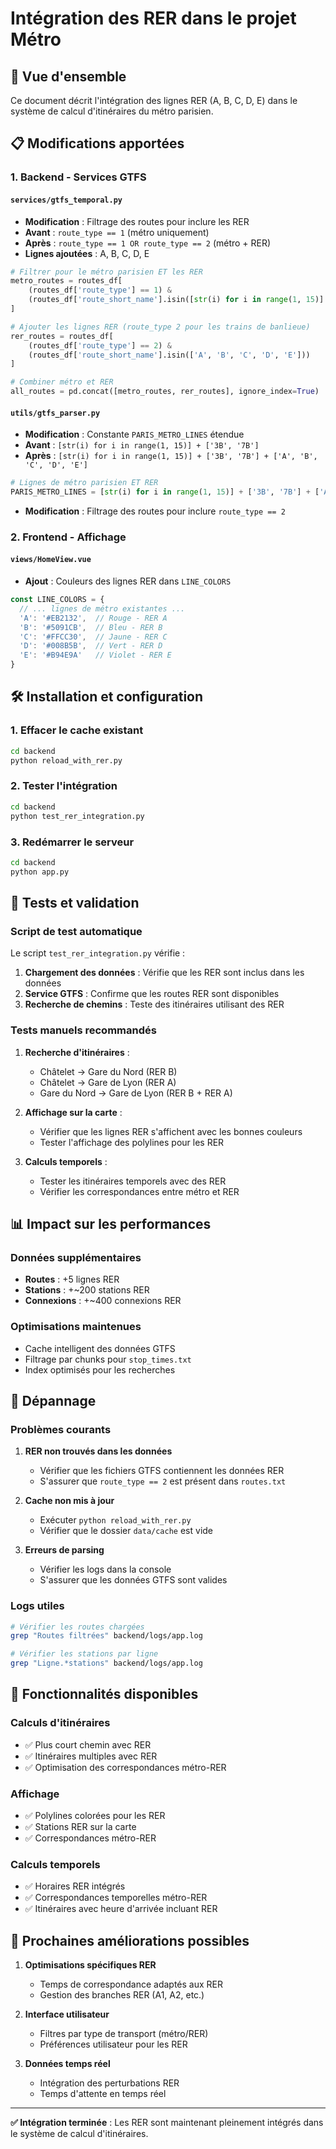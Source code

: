 # Intégration des RER dans le projet Métro

## 🚆 Vue d'ensemble

Ce document décrit l'intégration des lignes RER (A, B, C, D, E) dans le système de calcul d'itinéraires du métro parisien.

## 📋 Modifications apportées

### 1. Backend - Services GTFS

#### `services/gtfs_temporal.py`
- **Modification** : Filtrage des routes pour inclure les RER
- **Avant** : `route_type == 1` (métro uniquement)
- **Après** : `route_type == 1 OR route_type == 2` (métro + RER)
- **Lignes ajoutées** : A, B, C, D, E

```python
# Filtrer pour le métro parisien ET les RER
metro_routes = routes_df[
    (routes_df['route_type'] == 1) & 
    (routes_df['route_short_name'].isin([str(i) for i in range(1, 15)] + ['3B', '7B']))
]

# Ajouter les lignes RER (route_type 2 pour les trains de banlieue)
rer_routes = routes_df[
    (routes_df['route_type'] == 2) & 
    (routes_df['route_short_name'].isin(['A', 'B', 'C', 'D', 'E']))
]

# Combiner métro et RER
all_routes = pd.concat([metro_routes, rer_routes], ignore_index=True)
```

#### `utils/gtfs_parser.py`
- **Modification** : Constante `PARIS_METRO_LINES` étendue
- **Avant** : `[str(i) for i in range(1, 15)] + ['3B', '7B']`
- **Après** : `[str(i) for i in range(1, 15)] + ['3B', '7B'] + ['A', 'B', 'C', 'D', 'E']`

```python
# Lignes de métro parisien ET RER
PARIS_METRO_LINES = [str(i) for i in range(1, 15)] + ['3B', '7B'] + ['A', 'B', 'C', 'D', 'E']
```

- **Modification** : Filtrage des routes pour inclure `route_type == 2`

### 2. Frontend - Affichage

#### `views/HomeView.vue`
- **Ajout** : Couleurs des lignes RER dans `LINE_COLORS`

```javascript
const LINE_COLORS = {
  // ... lignes de métro existantes ...
  'A': '#EB2132',  // Rouge - RER A
  'B': '#5091CB',  // Bleu - RER B
  'C': '#FFCC30',  // Jaune - RER C
  'D': '#008B5B',  // Vert - RER D
  'E': '#B94E9A'   // Violet - RER E
}
```

## 🛠️ Installation et configuration

### 1. Effacer le cache existant

```bash
cd backend
python reload_with_rer.py
```

### 2. Tester l'intégration

```bash
cd backend
python test_rer_integration.py
```

### 3. Redémarrer le serveur

```bash
cd backend
python app.py
```

## 🧪 Tests et validation

### Script de test automatique

Le script `test_rer_integration.py` vérifie :

1. **Chargement des données** : Vérifie que les RER sont inclus dans les données
2. **Service GTFS** : Confirme que les routes RER sont disponibles
3. **Recherche de chemins** : Teste des itinéraires utilisant des RER

### Tests manuels recommandés

1. **Recherche d'itinéraires** :
   - Châtelet → Gare du Nord (RER B)
   - Châtelet → Gare de Lyon (RER A)
   - Gare du Nord → Gare de Lyon (RER B + RER A)

2. **Affichage sur la carte** :
   - Vérifier que les lignes RER s'affichent avec les bonnes couleurs
   - Tester l'affichage des polylines pour les RER

3. **Calculs temporels** :
   - Tester les itinéraires temporels avec des RER
   - Vérifier les correspondances entre métro et RER

## 📊 Impact sur les performances

### Données supplémentaires
- **Routes** : +5 lignes RER
- **Stations** : +~200 stations RER
- **Connexions** : +~400 connexions RER

### Optimisations maintenues
- Cache intelligent des données GTFS
- Filtrage par chunks pour `stop_times.txt`
- Index optimisés pour les recherches

## 🔧 Dépannage

### Problèmes courants

1. **RER non trouvés dans les données**
   - Vérifier que les fichiers GTFS contiennent les données RER
   - S'assurer que `route_type == 2` est présent dans `routes.txt`

2. **Cache non mis à jour**
   - Exécuter `python reload_with_rer.py`
   - Vérifier que le dossier `data/cache` est vide

3. **Erreurs de parsing**
   - Vérifier les logs dans la console
   - S'assurer que les données GTFS sont valides

### Logs utiles

```bash
# Vérifier les routes chargées
grep "Routes filtrées" backend/logs/app.log

# Vérifier les stations par ligne
grep "Ligne.*stations" backend/logs/app.log
```

## 🎯 Fonctionnalités disponibles

### Calculs d'itinéraires
- ✅ Plus court chemin avec RER
- ✅ Itinéraires multiples avec RER
- ✅ Optimisation des correspondances métro-RER

### Affichage
- ✅ Polylines colorées pour les RER
- ✅ Stations RER sur la carte
- ✅ Correspondances métro-RER

### Calculs temporels
- ✅ Horaires RER intégrés
- ✅ Correspondances temporelles métro-RER
- ✅ Itinéraires avec heure d'arrivée incluant RER

## 🚀 Prochaines améliorations possibles

1. **Optimisations spécifiques RER**
   - Temps de correspondance adaptés aux RER
   - Gestion des branches RER (A1, A2, etc.)

2. **Interface utilisateur**
   - Filtres par type de transport (métro/RER)
   - Préférences utilisateur pour les RER

3. **Données temps réel**
   - Intégration des perturbations RER
   - Temps d'attente en temps réel

---

**✅ Intégration terminée** : Les RER sont maintenant pleinement intégrés dans le système de calcul d'itinéraires. 